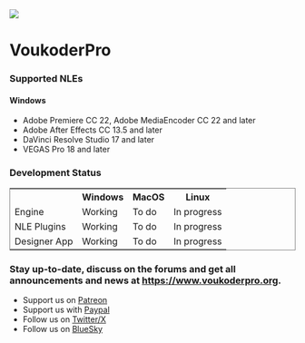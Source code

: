 <img src="https://img.shields.io/github/downloads/voukoderpro/voukoderpro/total.svg">

# VoukoderPro

### Supported NLEs

#### Windows
* Adobe Premiere CC 22, Adobe MediaEncoder CC 22 and later
* Adobe After Effects CC 13.5 and later
* DaVinci Resolve Studio 17 and later
* VEGAS Pro 18 and later

### Development Status

<table border="0" cellspacing="0" cellpadding="0" style="border: 1px solid grey;">
  <tr>
    <th></th>
    <th>Windows</th>
    <th>MacOS</th>
    <th>Linux</th>
  </tr>
  <tr>
    <td>Engine</td>
    <td>Working</td>
    <td>To do</td>
    <td>In progress</td>
  </tr>
  <tr>
    <td>NLE Plugins</td>
    <td>Working</td>
    <td>To do</td>
    <td>In progress</td>
  </tr>
  <tr>
    <td>Designer App</td>
    <td>Working</td>
    <td>To do</td>
    <td>In progress</td>
  </tr>
</table>

### Stay up-to-date, discuss on the forums and get all announcements and news at https://www.voukoderpro.org.
- Support us on [Patreon](https://www.patreon.com/voukoder)
- Support us with [Paypal](https://www.paypal.com/cgi-bin/webscr?cmd=_s-xclick&hosted_button_id=S6LGDW9QZYBTL&source=url)
- Follow us on [Twitter/X](https://twitter.com/LordVouk)
- Follow us on [BlueSky](https://bsky.app/profile/voukoder.bsky.social)
